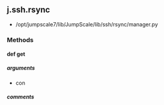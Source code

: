 ## j.ssh.rsync

- /opt/jumpscale7/lib/JumpScale/lib/ssh/rsync/manager.py

### Methods

#### def get 
##### arguments

- con

##### comments

